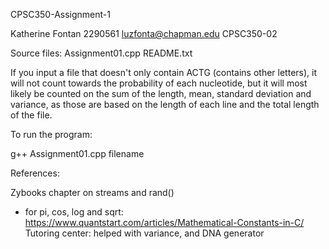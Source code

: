 
CPSC350-Assignment-1

Katherine Fontan
2290561
luzfonta@chapman.edu
CPSC350-02


Source files:
Assignment01.cpp
README.txt

If you input a file that doesn't only contain ACTG (contains other letters), it will not count towards the probability of each nucleotide, but it will most likely be counted on the sum of the length, mean, standard deviation and variance, as those are based on the length of each line and the total length of the file.

To run the program:

g++ Assignment01.cpp filename

References:

Zybooks chapter on streams and rand()
- for pi, cos, log and sqrt: https://www.quantstart.com/articles/Mathematical-Constants-in-C/
Tutoring center: helped with variance, and DNA generator

